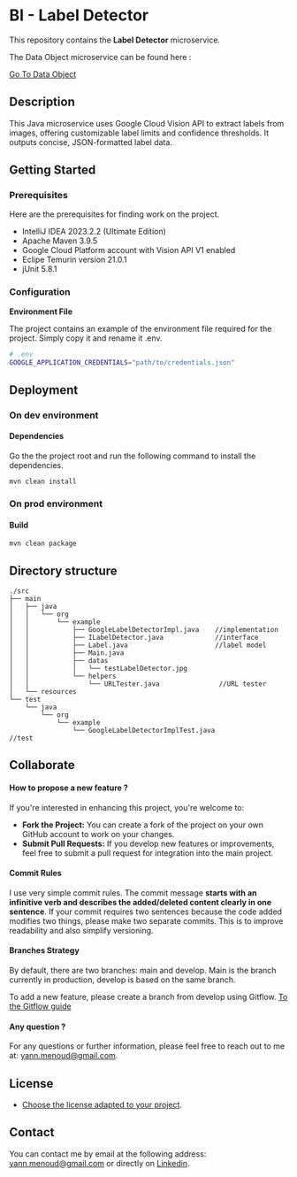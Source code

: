 # BI - Label Detector

This repository contains the **Label Detector** microservice. 

The Data Object microservice can be found here : 

[Go To Data Object](https://github.com/menoudyann/BI_DataObject.git)

## Description

This Java microservice uses Google Cloud Vision API to extract labels from images, offering customizable label limits and confidence thresholds. It outputs concise, JSON-formatted label data.

## Getting Started

### Prerequisites

Here are the prerequisites for finding work on the project.

- IntelliJ IDEA 2023.2.2 (Ultimate Edition)
- Apache Maven 3.9.5 
- Google Cloud Platform account with Vision API V1 enabled 
- Eclipe Temurin version 21.0.1
- jUnit 5.8.1

### Configuration

**Environment File**

The project contains an example of the environment file required for the project. Simply copy it and rename it .env.

```bash
# .env
GOOGLE_APPLICATION_CREDENTIALS="path/to/credentials.json"
```

## Deployment

### On dev environment

#### Dependencies 

Go the the project root and run the following command to install the dependencies.

```
mvn clean install
```
### On prod environment

#### Build

```
mvn clean package
```


## Directory structure

```
./src
├── main
│   ├── java
│   │   └── org
│   │       └── example
│   │           ├── GoogleLabelDetectorImpl.java    //implementation
│   │           ├── ILabelDetector.java             //interface
│   │           ├── Label.java                      //label model
│   │           ├── Main.java
│   │           ├── datas
│   │           │   └── testLabelDetector.jpg
│   │           └── helpers
│   │               └── URLTester.java               //URL tester
│   └── resources
└── test
    └── java
        └── org
            └── example
                └── GoogleLabelDetectorImplTest.java             //test
```



## Collaborate

#### How to propose a new feature ?

If you're interested in enhancing this project, you're welcome to:

- **Fork the Project:** You can create a fork of the project on your own GitHub account to work on your changes.
- **Submit Pull Requests:** If you develop new features or improvements, feel free to submit a pull request for integration into the main project.

#### Commit Rules

I use very simple commit rules. The commit message **starts with an infinitive verb and describes the added/deleted content clearly in one sentence**. If your commit requires two sentences because the code added modifies two things, please make two separate commits. This is to improve readability and also simplify versioning.

#### Branches Strategy

By default, there are two branches: main and develop. Main is the branch currently in production, develop is based on the same branch. 

To add a new feature, please create a branch from develop using Gitflow. [To the Gitflow guide](https://www.atlassian.com/git/tutorials/comparing-workflows/gitflow-workflow) 

#### Any question ?

For any questions or further information, please feel free to reach out to me at: yann.menoud@gmail.com.



## License

- [Choose the license adapted to your project](https://github.com/menoudyann/BI_LabelDetector/blob/main/LICENSE).

## Contact

You can contact me by email at the following address: yann.menoud@gmail.com or directly on [Linkedin](https://www.linkedin.com/in/yann-menoud-433780225/).